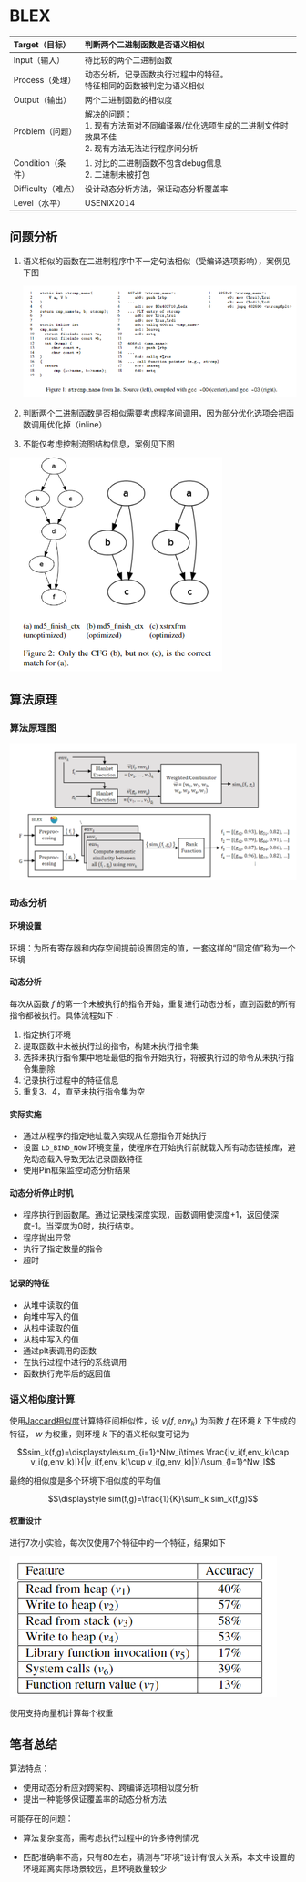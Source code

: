 # BLEX

| Target（目标）     | 判断两个二进制函数是否语义相似                               |
| :----------------- | :----------------------------------------------------------- |
| Input（输入）      | 待比较的两个二进制函数                                       |
| Process（处理）    | 动态分析，记录函数执行过程中的特征。<br />特征相同的函数被判定为语义相似 |
| Output（输出）     | 两个二进制函数的相似度                                       |
| Problem（问题）    | 解决的问题：<br />1. 现有方法面对不同编译器/优化选项生成的二进制文件时效果不佳<br />2. 现有方法无法进行程序间分析 |
| Condition（条件）  | 1. 对比的二进制函数不包含debug信息<br />2. 二进制未被打包    |
| Difficulty（难点） | 设计动态分析方法，保证动态分析覆盖率                         |
| Level（水平）      | USENIX2014                                                   |

## 问题分析

1. 语义相似的函数在二进制程序中不一定句法相似（受编译选项影响），案例见下图

   ![image-20221027222646562](./image/BLEX/image-20221027222646562.png)

2. 判断两个二进制函数是否相似需要考虑程序间调用，因为部分优化选项会把函数调用优化掉（inline）

3. 不能仅考虑控制流图结构信息，案例见下图

![image-20221027223048621](./image/BLEX/image-20221027223048621.png)

## 算法原理

### 算法原理图

![image-20221027223600635](./image/BLEX/image-20221027223600635.png)

### 动态分析

#### 环境设置

环境：为所有寄存器和内存空间提前设置固定的值，一套这样的“固定值”称为一个环境

#### 动态分析

每次从函数 $f$ 的第一个未被执行的指令开始，重复进行动态分析，直到函数的所有指令都被执行。具体流程如下：

1. 指定执行环境
1. 提取函数中未被执行过的指令，构建未执行指令集
1. 选择未执行指令集中地址最低的指令开始执行，将被执行过的命令从未执行指令集删除
1. 记录执行过程中的特征信息
1. 重复3、4，直至未执行指令集为空

#### 实际实施

- 通过从程序的指定地址载入实现从任意指令开始执行
- 设置 `LD_BIND_NOW` 环境变量，使程序在开始执行前就载入所有动态链接库，避免动态载入导致无法记录函数特征
- 使用Pin框架监控动态分析结果

#### 动态分析停止时机

- 程序执行到函数尾。通过记录栈深度实现，函数调用使深度+1，返回使深度-1。当深度为0时，执行结束。
- 程序抛出异常
- 执行了指定数量的指令
- 超时

#### 记录的特征

- 从堆中读取的值
- 向堆中写入的值
- 从栈中读取的值
- 从栈中写入的值
- 通过plt表调用的函数
- 在执行过程中进行的系统调用
- 函数执行完毕后的返回值

### 语义相似度计算

使用[Jaccard相似度](../concept.md#jaccard相似度)计算特征间相似性，设 $v_i(f,env_k)$ 为函数 $f$ 在环境 $k$ 下生成的特征， $w$ 为权重，则环境 $k$ 下的语义相似度可记为

$$sim_k(f,g)=\displaystyle\sum_{i=1}^N(w_i\times \frac{|v_i(f,env_k)\cap v_i(g,env_k)|}{|v_i(f,env_k)\cup v_i(g,env_k)|})/\sum_{l=1}^Nw_l$$

最终的相似度是多个环境下相似度的平均值

$$\displaystyle sim(f,g)=\frac{1}{K}\sum_k sim_k(f,g)$$

#### 权重设计

进行7次小实验，每次仅使用7个特征中的一个特征，结果如下

![image-20221028113440022](./image/BLEX/image-20221028113440022.png)

使用支持向量机计算每个权重

## 笔者总结

算法特点：

- 使用动态分析应对跨架构、跨编译选项相似度分析
- 提出一种能够保证覆盖率的动态分析方法

可能存在的问题：

- 算法复杂度高，需考虑执行过程中的许多特例情况

- 匹配准确率不高，只有80左右，猜测与”环境“设计有很大关系，本文中设置的环境距离实际场景较远，且环境数量较少
